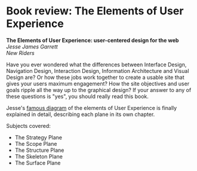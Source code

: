 # Book review: The Elements of User Experience
**The Elements of User Experience: user-centered design for the web**  
_Jesse James Garrett_  
_New Riders_

Have you ever wondered what the differences between Interface Design, Navigation Design, Interaction Design, Information Architecture and Visual Design are? Or how these jobs work together to create a usable site that gives your users maximum engagement? How the site objectives and user goals ripple all the way up to the graphical design? If your answer to any of these questions is "yes", you should really read this book.

Jesse's [famous diagram](http://www.jjg.net/ia/elements.pdf) of the elements of User Experience is finally explained in detail, describing each plane in its own chapter.

Subjects covered:

* The Strategy Plane
* The Scope Plane
* The Structure Plane
* The Skeleton Plane
* The Surface Plane